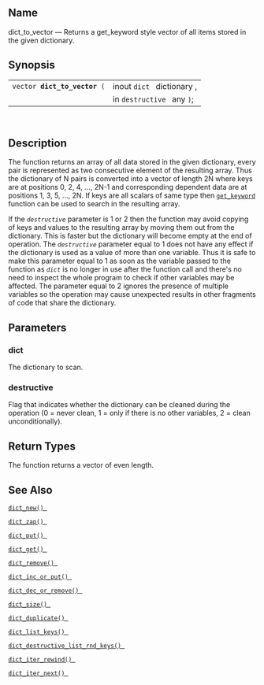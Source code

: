 <div>

<div>

</div>

<div>

## Name

dict_to_vector — Returns a get_keyword style vector of all items stored
in the given dictionary.

</div>

<div>

## Synopsis

<div>

|                                   |                            |
|-----------------------------------|----------------------------|
| `vector `**`dict_to_vector`**` (` | inout `dict ` dictionary , |
|                                   | in `destructive ` any `)`; |

<div>

 

</div>

</div>

</div>

<div>

## Description

The function returns an array of all data stored in the given
dictionary, every pair is represented as two consecutive element of the
resulting array. Thus the dictionary of N pairs is converted into a
vector of length 2N where keys are at positions 0, 2, 4, ..., 2N-1 and
corresponding dependent data are at positions 1, 3, 5, ..., 2N. If keys
are all scalars of same type then
<a href="fn_get_keyword.html" class="link" title="get_keyword"><code
class="function">get_keyword</code></a> function can be used to search
in the resulting array.

If the *`destructive`* parameter is 1 or 2 then the function may avoid
copying of keys and values to the resulting array by moving them out
from the dictionary. This is faster but the dictionary will become empty
at the end of operation. The *`destructive`* parameter equal to 1 does
not have any effect if the dictionary is used as a value of more than
one variable. Thus it is safe to make this parameter equal to 1 as soon
as the variable passed to the function as *`dict`* is no longer in use
after the function call and there's no need to inspect the whole program
to check if other variables may be affected. The parameter equal to 2
ignores the presence of multiple variables so the operation may cause
unexpected results in other fragments of code that share the dictionary.

</div>

<div>

## Parameters

<div>

### dict

The dictionary to scan.

</div>

<div>

### destructive

Flag that indicates whether the dictionary can be cleaned during the
operation (0 = never clean, 1 = only if there is no other variables, 2 =
clean unconditionally).

</div>

</div>

<div>

## Return Types

The function returns a vector of even length.

</div>

<div>

## See Also

<a href="fn_dict_new.html" class="link" title="dict_new"><code
class="function">dict_new() </code></a>

<a href="fn_dict_zap.html" class="link" title="dict_zap"><code
class="function">dict_zap() </code></a>

<a href="fn_dict_put.html" class="link" title="dict_put"><code
class="function">dict_put() </code></a>

<a href="fn_dict_get.html" class="link" title="dict_get"><code
class="function">dict_get() </code></a>

<a href="fn_dict_remove.html" class="link" title="dict_remove"><code
class="function">dict_remove() </code></a>

<a href="fn_dict_inc_or_put.html" class="link"
title="dict_inc_or_put"><code
class="function">dict_inc_or_put() </code></a>

<a href="fn_dict_dec_or_remove.html" class="link"
title="dict_dec_or_remove"><code
class="function">dict_dec_or_remove() </code></a>

<a href="fn_dict_size.html" class="link" title="dict_size"><code
class="function">dict_size() </code></a>

<a href="fn_dict_duplicate.html" class="link"
title="dict_duplicate"><code
class="function">dict_duplicate() </code></a>

<a href="fn_dict_list_keys.html" class="link"
title="dict_list_keys"><code
class="function">dict_list_keys() </code></a>

<a href="fn_dict_destructive_list_rnd_keys.html" class="link"
title="dict_destructive_list_rnd_keys"><code
class="function">dict_destructive_list_rnd_keys() </code></a>

<a href="fn_dict_iter_rewind.html" class="link"
title="dict_iter_rewind"><code
class="function">dict_iter_rewind() </code></a>

<a href="fn_dict_iter_next.html" class="link"
title="dict_iter_next"><code
class="function">dict_iter_next() </code></a>

</div>

</div>
